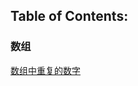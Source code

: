 ## Table of Contents:

### 数组
[数组中重复的数字](https://github.com/songyingxin/python-algorithm/blob/master/array_dup.py)
